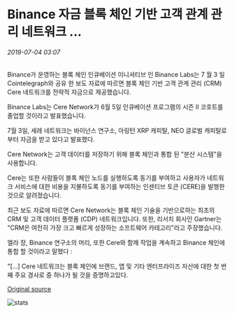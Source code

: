 # Binance 자금 블록 체인 기반 고객 관계 관리 네트워크 ...

###### 2019-07-04 03:07

Binance가 운영하는 블록 체인 인큐베이션 이니셔티브 인 Binance Labs는 7 월 3 일 Cointelegraph와 공유 한 보도 자료에 따르면 블록 체인 기반 고객 관계 관리 (CRM) Cere 네트워크를 전략적 자금으로 제공했습니다.

Binance Labs는 Cere Network가 6월 5일 인큐베이션 프로그램의 시즌 II 코호트를 졸업할 것이라고 발표했습니다.

7월 3일, 세레 네트워크는 바이넌스 연구소, 아링턴 XRP 캐피탈, NEO 글로벌 캐피탈로부터 자금을 받고 있다고 발표했다.

Cere Network는 고객 데이터를 저장하기 위해 블록 체인과 통합 된 "분산 시스템"을 사용합니다.

Cere는 또한 사람들이 블록 체인 노드를 실행하도록 동기를 부여하고 사용자가 네트워크 서비스에 대한 비용을 지불하도록 동기를 부여하는 인센티브 토큰 (CERE)을 발행한 것으로 알려졌습니다.

최근 보도 자료에 따르면 Cere Network는 블록 체인 기술을 기반으로하는 최초의 CRM 및 고객 데이터 플랫폼 (CDP) 네트워크입니다. 또한, 리서치 회사인 Gartner는 "CRM은 여전히 가장 크고 빠르게 성장하는 소프트웨어 카테고리"라고 주장했습니다.

엘라 장, Binance 연구소의 머리, 또한 Cere와 함께 작업을 계속하고 Binance 체인에 통합 할 것이라고 말했다 :

"\[...\] Cere 네트워크는 블록 체인에 브랜드, 앱 및 기타 엔터프라이즈 자산에 대한 첫 번째 주요 경사로 중 하나가 될 것을 증명하고있다.

[Original source](https://cointelegraph.com/news/binance-funds-blockchain-based-customer-relationship-management-network)

![stats](https://c.statcounter.com/11760860/0/a89fa40b/1/ "stats")
